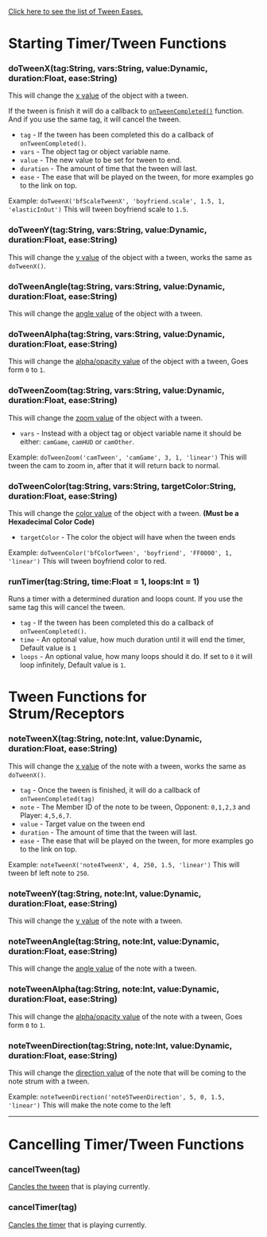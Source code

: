 [Click here to see the list of Tween Eases.](https://api.haxeflixel.com/flixel/tweens/FlxEase.html)

# Starting Timer/Tween Functions
### doTweenX(tag:String, vars:String, value:Dynamic, duration:Float, ease:String)
This will change the <ins>x value</ins> of the object with a tween.

If the tween is finish it will do a callback to [`onTweenCompleted()`](https://github.com/Meme1079/PsychWiki/wiki/Lua-Script-API:-Callback-Templates#ontweencompletedtag:~:text=many%20are%20remaining-,onTweenCompleted(tag),-A%20tween%20you) function. And if you use the same tag, it will cancel the tween.

- `tag` - If the tween has been completed this do a callback of `onTweenCompleted()`.
- `vars` - The object tag or object variable name.
- `value` - The new value to be set for tween to end.
- `duration` - The amount of time that the tween will last.
- `ease` - The ease that will be played on the tween, for more examples go to the link on top.

Example: `doTweenX('bfScaleTweenX', 'boyfriend.scale', 1.5, 1, 'elasticInOut')` This will tween boyfriend scale to `1.5`.

### doTweenY(tag:String, vars:String, value:Dynamic, duration:Float, ease:String)
This will change the <ins>y value</ins> of the object with a tween, works the same as `doTweenX()`.

### doTweenAngle(tag:String, vars:String, value:Dynamic, duration:Float, ease:String)
This will change the <ins>angle value</ins> of the object with a tween.

### doTweenAlpha(tag:String, vars:String, value:Dynamic, duration:Float, ease:String)
This will change the <ins>alpha/opacity value</ins> of the object with a tween, Goes form `0` to `1`.

### doTweenZoom(tag:String, vars:String, value:Dynamic, duration:Float, ease:String)
This will change the <ins>zoom value</ins> of the object with a tween.

- `vars` - Instead with a object tag or object variable name it should be either: `camGame`, `camHUD` or `camOther`.

Example: `doTweenZoom('camTween', 'camGame', 3, 1, 'linear')` This will tween the cam to zoom in, after that it will return back to normal.

### doTweenColor(tag:String, vars:String, targetColor:String, duration:Float, ease:String)
This will change the <ins>color value</ins> of the object with a tween. **(Must be a Hexadecimal Color Code)**

- `targetColor` - The color the object will have when the tween ends 

Example: `doTweenColor('bfColorTween', 'boyfriend', 'FF0000', 1, 'linear')` This will tween boyfriend color to red.

### runTimer(tag:String, time:Float = 1, loops:Int = 1)
Runs a timer with a determined duration and loops count. If you use the same tag this will cancel the tween.

- `tag` - If the tween has been completed this do a callback of `onTweenCompleted()`.
- `time` - An optonal value, how much duration until it will end the timer, Default value is `1`
- `loops` - An optional value, how many loops should it do. If set to `0` it will loop infinitely, Default value is `1`.

# Tween Functions for Strum/Receptors
### noteTweenX(tag:String, note:Int, value:Dynamic, duration:Float, ease:String)
This will change the <ins>x value</ins> of the note with a tween, works the same as `doTweenX()`.

- `tag` - Once the tween is finished, it will do a callback of `onTweenCompleted(tag)`
- `note` - The Member ID of the note to be tween, Opponent: `0,1,2,3` and Player: `4,5,6,7`.
- `value` - Target value on the tween end
- `duration` -  The amount of time that the tween will last.
- `ease` - The ease that will be played on the tween, for more examples go to the link on top.

Example: `noteTweenX('note4TweenX', 4, 250, 1.5, 'linear')` This will tween bf left note to `250`.

### noteTweenY(tag:String, note:Int, value:Dynamic, duration:Float, ease:String)
This will change the <ins>y value</ins> of the note with a tween.

### noteTweenAngle(tag:String, note:Int, value:Dynamic, duration:Float, ease:String)
This will change the <ins>angle value</ins> of the note with a tween.

### noteTweenAlpha(tag:String, note:Int, value:Dynamic, duration:Float, ease:String)
This will change the <ins>alpha/opacity value</ins> of the note with a tween, Goes form `0` to `1`.

### noteTweenDirection(tag:String, note:Int, value:Dynamic, duration:Float, ease:String)
This will change the <ins>direction value</ins> of the note that will be coming to the note strum with a tween.

Example: `noteTweenDirection('note5TweenDirection', 5, 0, 1.5, 'linear')` This will make the note come to the left

***

# Cancelling Timer/Tween Functions
### cancelTween(tag)
<ins>Cancles the tween</ins> that is playing currently.

### cancelTimer(tag)
<ins>Cancles the timer</ins> that is playing currently.